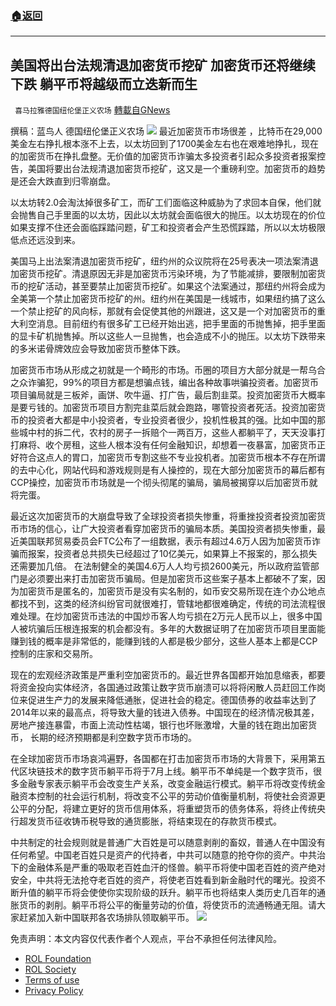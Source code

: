 ###  [:house:返回](README.md)
---


## 美国将出台法规清退加密货币挖矿 加密货币还将继续下跌 躺平币将越级而立迭新而生
` 喜马拉雅德国纽伦堡正义农场` [轉載自GNews](https://gnews.org/zh-hans/2666476/)

撰稿：蓝鸟人
德国纽伦堡正义农场
 ![](https://assets.gnews.org/wp-content/uploads/2022/06/0604-16_1654419041.jpg) 
最近加密货币市场很差 ，比特币在29,000美金左右挣扎根本涨不上去，以太坊回到了1700美金左右也在艰难地挣扎，现在的加密货币在挣扎盘整。无价值的加密货币诈骗太多投资者引起众多投资者报案控告，美国将要出台法规清退加密货币挖矿，这又是一个重磅利空。加密货币的趋势是还会大跌直到归零崩盘。
 
以太坊转2.0会淘汰掉很多矿工，而矿工们面临这种威胁为了求回本自保，他们就会抛售自己手里面的以太坊，因此以太坊就会面临很大的抛压。以太坊现在的价位如果支撑不住还会面临踩踏问题，矿工和投资者会产生恐慌踩踏，所以以太坊极限低点还远没到来。
 
美国马上出法案清退加密货币挖矿，纽约州的众议院将在25号表决一项法案清退加密货币挖矿。清退原因无非是加密货币污染环境，为了节能减排，要限制加密货币的挖矿活动，甚至要禁止加密货币挖矿。如果这个法案通过，那纽约州将会成为全美第一个禁止加密货币挖矿的州。纽约州在美国是一线城市，如果纽约搞了这么一个禁止挖矿的风向标，那就有会促使其他的州跟进，这又是一个对加密货币的重大利空消息。目前纽约有很多矿工已经开始出逃，把手里面的币抛售掉，把手里面的显卡矿机抛售掉。所以这些人一旦抛售，也会造成不小的抛压。以太坊下跌带来的多米诺骨牌效应会导致加密货币整体下跌。
 
加密货币市场从形成之初就是一个畸形的市场。币圈的项目方大部分就是一帮乌合之众诈骗犯，99%的项目方都是想骗点钱，编出各种故事哄骗投资者。加密货币项目骗局就是三板斧，画饼、吹牛逼、打广告，最后割韭菜。投资加密货币大概率是要亏钱的。加密货币项目方割完韭菜后就会跑路，哪管投资者死活。投资加密货币的投资者大都是中小投资者，专业投资者很少，投机性极其的强。比如中国的那些城中村的拆二代，农村的房子一拆赔个一两百万，这些人都躺平了，天天没事打打麻将、收个房租，这些人根本没有任何金融知识，却想着一夜暴富，加密货币正好符合这点人的胃口，加密货币专割这些不专业投机者。加密货币根本不存在所谓的去中心化，网站代码和游戏规则是有人操控的，现在大部分加密货币的幕后都有CCP操控，加密货币市场就是一个彻头彻尾的骗局，骗局被揭穿以后加密货币就将完蛋。
 
最近这次加密货币的大崩盘导致了全球投资者损失惨重，将重挫投资者投资加密货币市场的信心，让广大投资者看穿加密货币的骗局本质。美国投资者损失惨重，最近美国联邦贸易委员会FTC公布了一组数据，表示有超过4.6万人因为加密货币诈骗而报案，投资者总共损失已经超过了10亿美元，如果算上不报案的，那么损失还需要加几倍。 在法制健全的美国4.6万人人均亏损2600美元，所以政府监管部门是必须要出来打击加密货币骗局。但是加密货币这些案子基本上都破不了案，因为加密货币是匿名的，加密货币是没有实名制的，如币安交易所现在连个办公地点都找不到，这类的经济纠纷官司就很难打，管辖地都很难确定，传统的司法流程很难处理。在炒加密货币违法的中国炒币客人均亏损在2万元人民币以上，很多中国人被坑骗后压根连报案的机会都没有。多年的大数据证明了在加密货币项目里面能赚到钱的概率是非常低的，能赚到钱的人都是极少部分，这些人基本上都是CCP控制的庄家和交易所。
 
现在的宏观经济政策是严重利空加密货币的。最近世界各国都开始加息缩表，都要将资金投向实体经济，各国通过政策让数字货币崩溃可以将将闲散人员赶回工作岗位来促进生产力的发展来降低通胀，促进社会的稳定。德国债券的收益率达到了2014年以来的最高点，将导致大量的钱进入债券。中国现在的经济情况极其差，房地产接连暴雷，市面上流动性枯竭，银行也坏账激增，大量的钱在跑出加密货币， 长期的经济预期都是利空数字货币市场的。
 
在全球加密货币市场哀鸿遍野，各国都在打击加密货币市场的大背景下，采用第五代区块链技术的数字货币躺平币将于7月上线。躺平币不单纯是一个数字货币，很多金融专家表示躺平币会改变生产关系，改变金融运行模式。躺平币将改变传统金融资本控制的社会运行机制，将改变不公平的劳动价值衡量机制，将使社会资源更公平的分配，将建立更好的货币信用体系，将重塑货币的债务体系，将终止传统央行超发货币征收铸币税导致的通货膨胀，将结束现在的存款货币模式。
 
中共制定的社会规则就是普通广大百姓是可以随意剥削的畜奴，普通人在中国没有任何希望。中国老百姓只是资产的代持者，中共可以随意的抢夺你的资产。中共治下的金融体系是严重的吸取老百姓血汗的怪兽。躺平币将使中国老百姓的资产绝对安全，中共将无法抢夺老百姓的资产，将使老百姓看到新金融时代的曙光。投资不断升值的躺平币将会使使你实现阶级的跃升。躺平币也将结束人类历史几百年的通胀货币的剥削。躺平币将公平的衡量劳动的价值，将使货币的流通畅通无阻。请大家赶紧加入新中国联邦各农场排队领取躺平币。
 ![](https://assets.gnews.org/wp-content/uploads/2022/05/logo0529_1653788537.jpg) 

免责声明：本文内容仅代表作者个人观点，平台不承担任何法律风险。
  
- [ROL Foundation](https://rolfoundation.org/)
- [ROL Society](https://rolsociety.org/)
- [Terms of use](https://gnews.org/terms-of-use-3/)
- [Privacy Policy](https://gnews.org/privacy-policy/)
